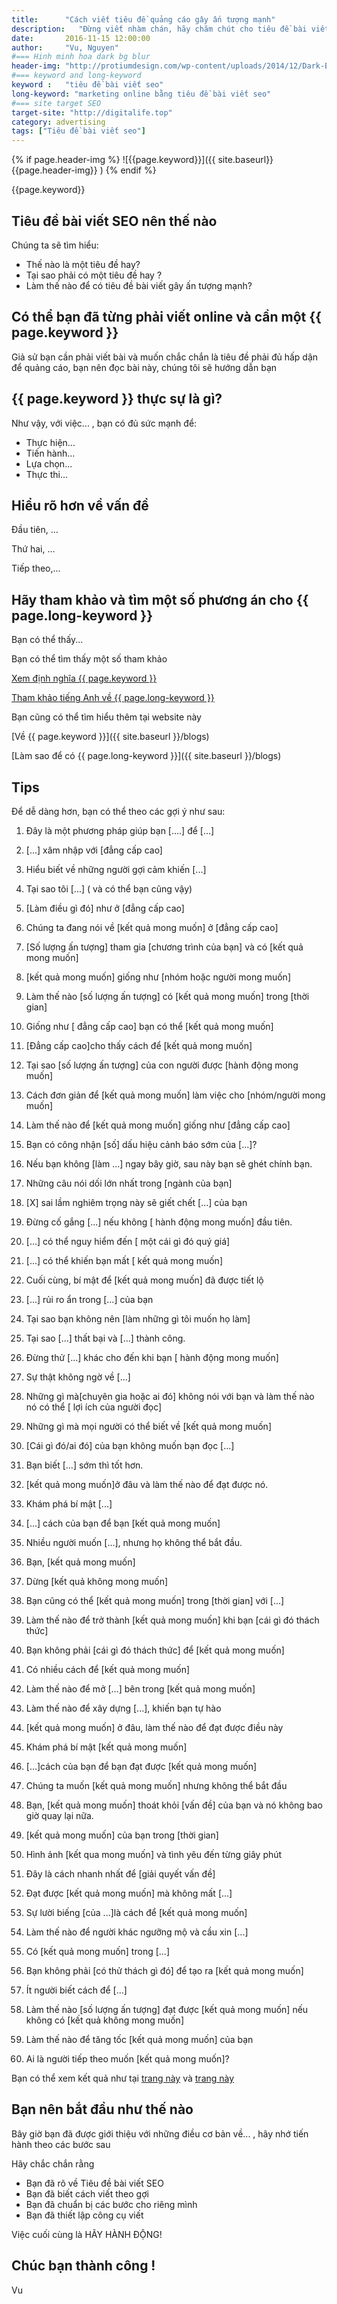 ```yaml
---
title:      "Cách viết tiêu đề quảng cáo gây ấn tượng mạnh"
description:   "Đừng viết nhàm chán, hãy chăm chút cho tiêu đề bài viết của mình"
date:       2016-11-15 12:00:00
author:     "Vu, Nguyen"
#=== Hinh minh hoa dark bg blur
header-img: "http://protiumdesign.com/wp-content/uploads/2014/12/Dark-Background-1024.jpg"    
#=== keyword and long-keyword
keyword :   "tiêu đề bài viết seo"                 
long-keyword: "marketing online bằng tiêu đề bài viết seo"        
#=== site target SEO
target-site: "http://digitalife.top"    
category: advertising
tags: ["Tiêu đề bài viết seo"]
---
```


<!-- ======================================
        GHI NHỚ: YÊU CẦU CHUNG 
>> Nên có hình ảnh và ALT hình phải có keyword của trang này 
>> Heading ## phải có keyword của trang này 
>> Phải có link đến web uy tín (external link)
>> Phải có link nội bộ  (internal link)
>> Phải LINK về TARGET-SEO-SITE 
=========================================== -->

<!-- ======   Hình minh họa (nếu có) - DONT EDIT ====== -->

{% if page.header-img %}
    ![{{page.keyword}}]({{ site.baseurl}}{{page.header-img}} )
{% endif %}

<!-- ======   TEXT EFFECT - DONT EDIT ====== -->

<p class="textillate" data-in-effect="bounceIn" data-out-effect="wobble">{{page.keyword}}
</p>

<!-- =================== Đầu bài ====================== -->

## Tiêu đề bài viết SEO nên thế nào 

Chúng ta sẽ tìm hiểu:
  
  - Thế nào là một tiêu đề hay?
  - Tại sao phải có một tiêu đề hay ?
  - Làm thế nào để có tiêu đề bài viết gây ấn tượng mạnh?

<!-- =================== Ngữ cảnh ====================== -->

## Có thể bạn đã từng phải viết online và cần một {{ page.keyword }}

Giả sử bạn cần phải viết bài và muốn chắc chắn là tiêu đề phải đủ hấp dận để quảng cáo, bạn nên đọc bài này, chúng tôi sẽ hướng dẫn bạn 

<!-- =================== Dẫn nhập ====================== -->

## {{ page.keyword }} thực sự là gì?   

Như vậy, với việc... , bạn có đủ sức mạnh để:

  - Thực hiện...
  - Tiến hành... 
  - Lựa chọn...
  - Thực thi...

<!--- Phân tích  -->

## Hiểu rõ hơn về vấn đề 

Đầu tiên, ...

Thứ hai, ...

Tiếp theo,... 

<!-- =================== Dẫn chứng và backlink ====================== -->

## Hãy tham khảo và tìm một số phương án cho {{ page.long-keyword }}

Bạn có thể thấy... 

Bạn có thể tìm thấy một số tham khảo

<!-- ===== External links ========= -->

[Xem định nghĩa {{ page.keyword }}](http://wikipedia.org/seo)

[Tham khảo tiếng Anh về {{ page.long-keyword }}](https://www.entrepreneur.com)

<!-- ===== Internal links ========= -->

Bạn cũng có thể tìm hiểu thêm tại website này 

[Về {{ page.keyword }}]({{ site.baseurl }}/blogs)

[Làm sao để có {{ page.long-keyword }}]({{ site.baseurl }}/blogs)

<!-- =================== Mẹo nhỏ ====================== -->

## Tips

Để dễ dàng hơn, bạn có thể theo các gợi ý như sau: 

1. Đây là một phương pháp giúp bạn [....] để [...]

2. [...] xâm nhập với [đẳng cấp cao]

3. Hiểu biết về những người gợi cảm khiến [...]

4. Tại sao tôi [...] ( và có thể bạn cũng vậy)

5. [Làm điều gì đó] như ở [đẳng cấp cao]

6. Chúng ta đang nói về [kết quả mong muốn] ở [đẳng cấp cao]

7. [Số lượng ấn tượng] tham gia [chương trình của bạn] và có [kết quả mong muốn]

8. [kết quả mong muốn] giống như [nhóm hoặc người mong muốn]

9. Làm thế nào [số lượng ấn tượng] có [kết quả mong muốn] trong [thời gian]

10. Giống như [ đẳng cấp cao] bạn có thể [kết quả mong muốn]

11. [Đẳng cấp cao]cho thấy cách để [kết quả mong muốn]

12. Tại sao [số lượng ấn tượng] của con người được [hành động mong muốn]

13. Cách đơn giản để [kết quả mong muốn] làm việc cho [nhóm/người mong muốn]

14. Làm thế nào để [kết quả mong muốn] giống như [đẳng cấp cao]

15. Bạn có công nhận [số] dấu hiệu cảnh báo sớm của [...]?

16. Nếu bạn không [làm ...] ngay bây giờ, sau này bạn sẽ ghét chính bạn.

17. Những câu nói dối lớn nhất trong [ngành của bạn]

18. [X] sai lầm nghiêm trọng này sẽ giết chết [...] của bạn

19. Đừng cố gắng [...] nếu không [ hành động mong muốn] đầu tiên.

20. [...] có thể nguy hiểm đến [ một cái gì đó quý giá]

21. [...] có thể khiến bạn mất [ kết quả mong muốn]

22. Cuối cùng, bí mật để [kết quả mong muốn] đã được tiết lộ

23. [...] rủi ro ẩn trong [...] của bạn

24. Tại sao bạn không nên [làm những gì tôi muốn họ làm]

25. Tại sao [...] thất bại và [...] thành công.

26. Đừng thử [...] khác cho đến khi bạn [ hành động mong muốn]

27. Sự thật không ngờ về [...]

28. Những gì mà[chuyên gia hoặc ai đó] không nói với bạn và làm thế nào nó có thể [ lợi ích của người đọc]

29. Những gì mà mọi người có thể biết về [kết quả mong muốn]

30. [Cái gì đó/ai đó] của bạn không muốn bạn đọc [...]

31. Bạn biết [...] sớm thì tốt hơn.

32. [kết quả mong muốn]ở đâu và làm thế nào để đạt được nó.

33. Khám phá bí mật [...]

34. [...] cách của bạn để bạn [kết quả mong muốn]

35. Nhiều người muốn [...], nhưng họ không thể bắt đầu.

36. Bạn, [kết quả mong muốn]

37. Dừng [kết quả không mong muốn]

38. Bạn cũng có thể [kết quả mong muốn] trong [thời gian] với [...]

39. Làm thế nào để trở thành [kết quả mong muốn] khi bạn [cái gì đó thách thức]

40. Bạn không phải [cái gì đó thách thức] để [kết quả mong muốn]

41. Có nhiều cách để [kết quả mong muốn]

42. Làm thế nào để mở [...] bên trong [kết quả mong muốn]

43. Làm thế nào để xây dựng [...], khiến bạn tự hào

44. [kết quả mong muốn] ở đâu, làm thế nào để đạt được điều này

45. Khám phá bí mật [kết quả mong muốn]

46. [...]cách của bạn để bạn đạt được [kết quả mong muốn]

47. Chúng ta muốn [kết quả mong muốn] nhưng không thể bắt đầu

48. Bạn, [kết quả mong muốn] thoát khỏi [vấn đề] của bạn và nó không bao giờ quay lại nữa.

49. [kết quả mong muốn] của bạn trong [thời gian]

50. Hình ảnh [kết qua mong muốn] và tình yêu đến từng giây phút

51. Đây là cách nhanh nhất để [giải quyết vấn đề]

52. Đạt được [kết quả mong muốn] mà không mất [...]

53. Sự lười biếng [của ...]là cách để [kết quả mong muốn]

54. Làm thế nào để người khác ngưỡng mộ và cầu xin [...]

55. Có [kết quả mong muốn] trong [...]

56. Bạn không phải [có thử thách gì đó] để tạo ra [kết quả mong muốn]

57. Ít người biết cách để [...]

58. Làm thế nào [số lượng ấn tượng] đạt được [kết quả mong muốn] nếu không có [kết quả không mong muốn]

59. Làm thế nào để tăng tốc [kết quả mong muốn] của bạn

60. Ai là người tiếp theo muốn [kết quả mong muốn]?

<!-- ================ TARGET-SEO-LINK-BACK!!! ===================-->

Bạn có thể xem kết quả như tại [trang này]({{page.target-site}}) 
và [trang này]({{page.target-site}}/blogs) 

<!-- =================== STEP BY STEP GUIDE ====================== -->

## Bạn nên bắt đầu như thế nào 

Bây giờ bạn đã được giới thiệu với những điều cơ bản về... , hãy nhớ tiến hành theo các bước sau 

Hãy chắc chắn rằng 

  - Bạn đã rõ về Tiêu đề bài viết SEO
  - Bạn đã biết cách viết theo gợi 
  - Bạn đã chuẩn bị các bước cho riêng mình
  - Bạn đã thiết lập công cụ viết 

Việc cuối cùng là HÃY HÀNH ĐỘNG! 


## Chúc bạn thành công !

Vu


